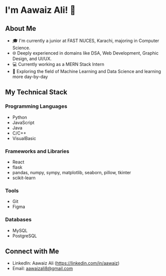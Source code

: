 # I'm Aawaiz Ali! 👋

## About Me
- 🎓 I'm currently a junior at FAST NUCES, Karachi, majoring in Computer Science.
- 🌐 Deeply experienced in domains like DSA, Web Development, Graphic Design, and UI/UX.
- 💻 Currently working as a MERN Stack Intern
- 🚀 Exploring the field of Machine Learning and Data Science and learning more day-by-day

## My Technical Stack

### Programming Languages
- Python
- JavaScript
- Java
- C/C++
- VisualBasic

### Frameworks and Libraries
- React
- flask
- pandas, numpy, sympy, matplotlib, seaborn, pillow, tkinter
- scikit-learn

### Tools
- Git
- Figma

### Databases
- MySQL
- PostgreSQL

## Connect with Me
- LinkedIn: Aawaiz Ali (https://linkedin.com/in/aawaiz)
- Email: aawaizali8@gmail.com
